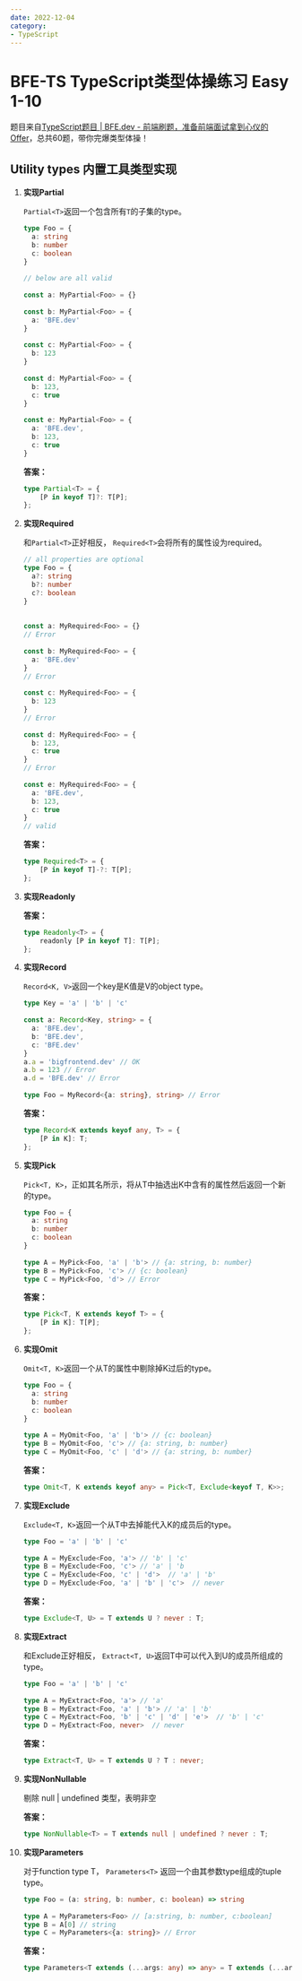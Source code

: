 ```yaml
---
date: 2022-12-04
category:
- TypeScript
---
```


# BFE-TS  TypeScript类型体操练习 Easy 1-10

题目来自[TypeScript题目 | BFE.dev - 前端刷题，准备前端面试拿到心仪的Offer](https://bigfrontend.dev/zh/typescript)，总共60题，带你完爆类型体操！

## Utility types 内置工具类型实现

1.  **实现Partial**

    `Partial<T>`返回一个包含所有`T`的子集的type。

    ```ts
    type Foo = {
      a: string
      b: number
      c: boolean
    }
    ​
    // below are all valid
    ​
    const a: MyPartial<Foo> = {}
    ​
    const b: MyPartial<Foo> = {
      a: 'BFE.dev'
    }
    ​
    const c: MyPartial<Foo> = {
      b: 123
    }
    ​
    const d: MyPartial<Foo> = {
      b: 123,
      c: true
    }
    ​
    const e: MyPartial<Foo> = {
      a: 'BFE.dev',
      b: 123,
      c: true
    }
    ```

    **答案：**

    ```ts
    type Partial<T> = {
        [P in keyof T]?: T[P];
    };
    ```

0.  **实现Required**

    和`Partial<T>`正好相反， `Required<T>`会将所有的属性设为required。

    ```ts
    // all properties are optional
    type Foo = {
      a?: string
      b?: number
      c?: boolean
    }
    ​
    ​
    const a: MyRequired<Foo> = {}
    // Error
    ​
    const b: MyRequired<Foo> = {
      a: 'BFE.dev'
    }
    // Error
    ​
    const c: MyRequired<Foo> = {
      b: 123
    }
    // Error
    ​
    const d: MyRequired<Foo> = {
      b: 123,
      c: true
    }
    // Error
    ​
    const e: MyRequired<Foo> = {
      a: 'BFE.dev',
      b: 123,
      c: true
    }
    // valid
    ```

    **答案：**

    ```ts
    type Required<T> = {
        [P in keyof T]-?: T[P];
    };
    ```

0.  **实现Readonly**

    **答案：**

    ```ts
    type Readonly<T> = {
        readonly [P in keyof T]: T[P];
    };
    ```

0.  **实现Record**

    `Record<K, V>`返回一个key是K值是V的object type。

    ```ts
    type Key = 'a' | 'b' | 'c'
    ​
    const a: Record<Key, string> = {
      a: 'BFE.dev',
      b: 'BFE.dev',
      c: 'BFE.dev'
    }
    a.a = 'bigfrontend.dev' // OK
    a.b = 123 // Error
    a.d = 'BFE.dev' // Error
    ​
    type Foo = MyRecord<{a: string}, string> // Error
    ```

    **答案：**

    ```ts
    type Record<K extends keyof any, T> = {
        [P in K]: T;
    };
    ```

0.  **实现Pick**

    `Pick<T, K>`，正如其名所示，将从T中抽选出K中含有的属性然后返回一个新的type。

    ```ts
    type Foo = {
      a: string
      b: number
      c: boolean
    }
    ​
    type A = MyPick<Foo, 'a' | 'b'> // {a: string, b: number}
    type B = MyPick<Foo, 'c'> // {c: boolean}
    type C = MyPick<Foo, 'd'> // Error
    ```

    **答案：**

    ```ts
    type Pick<T, K extends keyof T> = {
        [P in K]: T[P];
    };
    ```

0.  **实现Omit**

    `Omit<T, K>`返回一个从T的属性中剔除掉K过后的type。

    ```ts
    type Foo = {
      a: string
      b: number
      c: boolean
    }
    ​
    type A = MyOmit<Foo, 'a' | 'b'> // {c: boolean}
    type B = MyOmit<Foo, 'c'> // {a: string, b: number}
    type C = MyOmit<Foo, 'c' | 'd'> // {a: string, b: number}
    ```

    **答案：**

    ```ts
    type Omit<T, K extends keyof any> = Pick<T, Exclude<keyof T, K>>;
    ```

0.  **实现Exclude**

    `Exclude<T, K>`返回一个从T中去掉能代入K的成员后的type。

    ```ts
    type Foo = 'a' | 'b' | 'c'
    ​
    type A = MyExclude<Foo, 'a'> // 'b' | 'c'
    type B = MyExclude<Foo, 'c'> // 'a' | 'b
    type C = MyExclude<Foo, 'c' | 'd'>  // 'a' | 'b'
    type D = MyExclude<Foo, 'a' | 'b' | 'c'>  // never
    ```

    **答案：**

    ```ts
    type Exclude<T, U> = T extends U ? never : T;
    ```

0.  **实现Extract**

    和Exclude正好相反， `Extract<T, U>`返回T中可以代入到U的成员所组成的type。

    ```ts
    type Foo = 'a' | 'b' | 'c'
    ​
    type A = MyExtract<Foo, 'a'> // 'a'
    type B = MyExtract<Foo, 'a' | 'b'> // 'a' | 'b'
    type C = MyExtract<Foo, 'b' | 'c' | 'd' | 'e'>  // 'b' | 'c'
    type D = MyExtract<Foo, never>  // never
    ```

    **答案：**

    ```ts
    type Extract<T, U> = T extends U ? T : never;
    ```

0.  **实现NonNullable**

    剔除 null | undefined 类型，表明非空

    **答案：**

    ```ts
    type NonNullable<T> = T extends null | undefined ? never : T;
    ```

0.  **实现Parameters**

    对于function type T， `Parameters<T>` 返回一个由其参数type组成的tuple type。

    ```ts
    type Foo = (a: string, b: number, c: boolean) => string
    ​
    type A = MyParameters<Foo> // [a:string, b: number, c:boolean]
    type B = A[0] // string
    type C = MyParameters<{a: string}> // Error
    ```

    **答案：**

    ```ts
    type Parameters<T extends (...args: any) => any> = T extends (...args: infer P) => any ? P : never;
    ```
